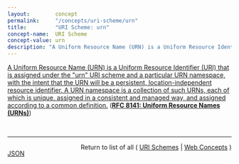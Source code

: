 ```yaml
---
layout:        concept
permalink:     "/concepts/uri-scheme/urn"
title:         "URI Scheme: urn"
concept-name:  URI Scheme
concept-value: urn
description: "A Uniform Resource Name (URN) is a Uniform Resource Identifier (URI) that is assigned under the \"urn\" URI scheme and a particular URN namespace, with the intent that the URN will be a persistent, location-independent resource identifier. A URN namespace is a collection of such URNs, each of which is unique, assigned in a consistent and managed way, and assigned according to a common definition."
---
```


[A Uniform Resource Name (URN) is a Uniform Resource Identifier (URI) that is assigned under the "urn" URI scheme and a particular URN namespace, with the intent that the URN will be a persistent, location-independent resource identifier. A URN namespace is a collection of such URNs, each of which is unique, assigned in a consistent and managed way, and assigned according to a common definition.](https://datatracker.ietf.org/doc/html/rfc8141#section-1 "Read documentation for URI Scheme &#34;urn&#34;") (**[RFC 8141: Uniform Resource Names (URNs)](/specs/IETF/RFC/8141 "A Uniform Resource Name (URN) is a Uniform Resource Identifier (URI) that is assigned under the &#34;urn&#34; URI scheme and a particular URN namespace, with the intent that the URN will be a persistent, location-independent resource identifier. With regard to URN syntax, this document defines the canonical syntax for URNs (in a way that is consistent with URI syntax), specifies methods for determining URN-equivalence, and discusses URI conformance. With regard to URN namespaces, this document specifies a method for defining a URN namespace and associating it with a namespace identifier, and it describes procedures for registering namespace identifiers with the Internet Assigned Numbers Authority (IANA). This document obsoletes both RFCs 2141 and 3406.")**)

<br/>
<hr/>

<p style="float : left"><a href="./urn.json" title="JSON representing this particular Web Concept value">JSON</a></p>
<p style="text-align: right">Return to list of all ( <a href="../uri-scheme/">URI Schemes</a> | <a href="../">Web Concepts</a> )</p>
